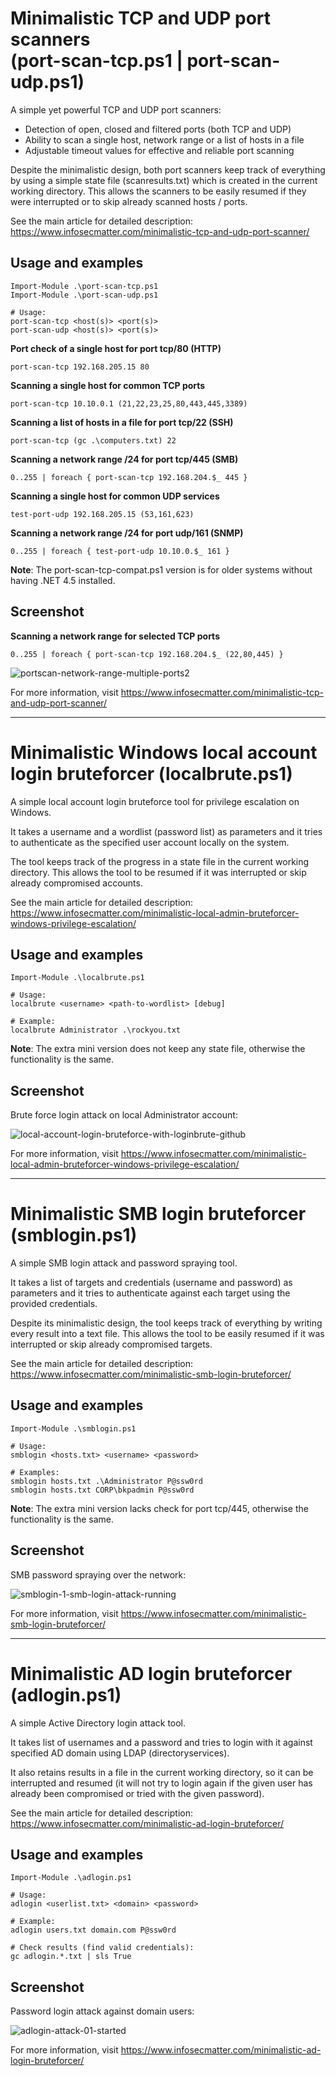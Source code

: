 # Minimalistic TCP and UDP port scanners<br>(port-scan-tcp.ps1 | port-scan-udp.ps1)

A simple yet powerful TCP and UDP port scanners:
* Detection of open, closed and filtered ports (both TCP and UDP)
* Ability to scan a single host, network range or a list of hosts in a file
* Adjustable timeout values for effective and reliable port scanning

Despite the minimalistic design, both port scanners keep track of everything by using a simple state file (scanresults.txt) which is created in the current working directory. This allows the scanners to be easily resumed if they were interrupted or to skip already scanned hosts / ports.

See the main article for detailed description: https://www.infosecmatter.com/minimalistic-tcp-and-udp-port-scanner/

## Usage and examples
```
Import-Module .\port-scan-tcp.ps1
Import-Module .\port-scan-udp.ps1

# Usage:
port-scan-tcp <host(s)> <port(s)>
port-scan-udp <host(s)> <port(s)>
```

**Port check of a single host for port tcp/80 (HTTP)**
```
port-scan-tcp 192.168.205.15 80
```

**Scanning a single host for common TCP ports**
```
port-scan-tcp 10.10.0.1 (21,22,23,25,80,443,445,3389)
```

**Scanning a list of hosts in a file for port tcp/22 (SSH)**
```
port-scan-tcp (gc .\computers.txt) 22
```

**Scanning a network range /24 for port tcp/445 (SMB)**
```
0..255 | foreach { port-scan-tcp 192.168.204.$_ 445 }
```

**Scanning a single host for common UDP services**
```
test-port-udp 192.168.205.15 (53,161,623)
```

**Scanning a network range /24 for port udp/161 (SNMP)**
```
0..255 | foreach { test-port-udp 10.10.0.$_ 161 }
```

**Note**: The port-scan-tcp-compat.ps1 version is for older systems without having .NET 4.5 installed.

## Screenshot

**Scanning a network range for selected TCP ports**
```
0..255 | foreach { port-scan-tcp 192.168.204.$_ (22,80,445) }
```

![portscan-network-range-multiple-ports2](https://user-images.githubusercontent.com/60963123/84473338-f0e90c00-ac99-11ea-937d-9593a0035fd7.png)

For more information, visit https://www.infosecmatter.com/minimalistic-tcp-and-udp-port-scanner/

---

# Minimalistic Windows local account login bruteforcer (localbrute.ps1)

A simple local account login bruteforce tool for privilege escalation on Windows.

It takes a username and a wordlist (password list) as parameters and it tries to authenticate as the specified user account locally on the system.

The tool keeps track of the progress in a state file in the current working directory. This allows the tool to be resumed if it was interrupted or skip already compromised accounts.

See the main article for detailed description: https://www.infosecmatter.com/minimalistic-local-admin-bruteforcer-windows-privilege-escalation/

## Usage and examples
```
Import-Module .\localbrute.ps1

# Usage:
localbrute <username> <path-to-wordlist> [debug]

# Example:
localbrute Administrator .\rockyou.txt
```

**Note**: The extra mini version does not keep any state file, otherwise the functionality is the same.

## Screenshot

Brute force login attack on local Administrator account:

![local-account-login-bruteforce-with-loginbrute-github](https://user-images.githubusercontent.com/60963123/98514680-480ffe80-2283-11eb-9b0d-29957382b448.png)


For more information, visit https://www.infosecmatter.com/minimalistic-local-admin-bruteforcer-windows-privilege-escalation/

---

# Minimalistic SMB login bruteforcer (smblogin.ps1)

A simple SMB login attack and password spraying tool.

It takes a list of targets and credentials (username and password) as parameters and it tries to authenticate against each target using the provided credentials.

Despite its minimalistic design, the tool keeps track of everything by writing every result into a text file. This allows the tool to be easily resumed if it was interrupted or skip already compromised targets.

See the main article for detailed description: https://www.infosecmatter.com/minimalistic-smb-login-bruteforcer/

## Usage and examples
```
Import-Module .\smblogin.ps1

# Usage:
smblogin <hosts.txt> <username> <password>

# Examples:
smblogin hosts.txt .\Administrator P@ssw0rd
smblogin hosts.txt CORP\bkpadmin P@ssw0rd
```

**Note**: The extra mini version lacks check for port tcp/445, otherwise the functionality is the same.

## Screenshot

SMB password spraying over the network:

![smblogin-1-smb-login-attack-running](https://user-images.githubusercontent.com/60963123/81509090-4b005580-9319-11ea-9706-6cc5d0b60f9a.png)

For more information, visit https://www.infosecmatter.com/minimalistic-smb-login-bruteforcer/

---

# Minimalistic AD login bruteforcer (adlogin.ps1)

A simple Active Directory login attack tool.

It takes list of usernames and a password and tries to login with it against specified AD domain using LDAP (directoryservices).

It also retains results in a file in the current working directory, so it can be interrupted and resumed (it will not try to login again if the given user has already been compromised or tried with the given password).

See the main article for detailed description: https://www.infosecmatter.com/minimalistic-ad-login-bruteforcer/

## Usage and examples

```
Import-Module .\adlogin.ps1

# Usage:
adlogin <userlist.txt> <domain> <password>

# Example:
adlogin users.txt domain.com P@ssw0rd

# Check results (find valid credentials):
gc adlogin.*.txt | sls True
```

## Screenshot

Password login attack against domain users:

![adlogin-attack-01-started](https://user-images.githubusercontent.com/60963123/81509021-cd3c4a00-9318-11ea-919f-9c6fd7ccfaed.jpg)

For more information, visit https://www.infosecmatter.com/minimalistic-ad-login-bruteforcer/
